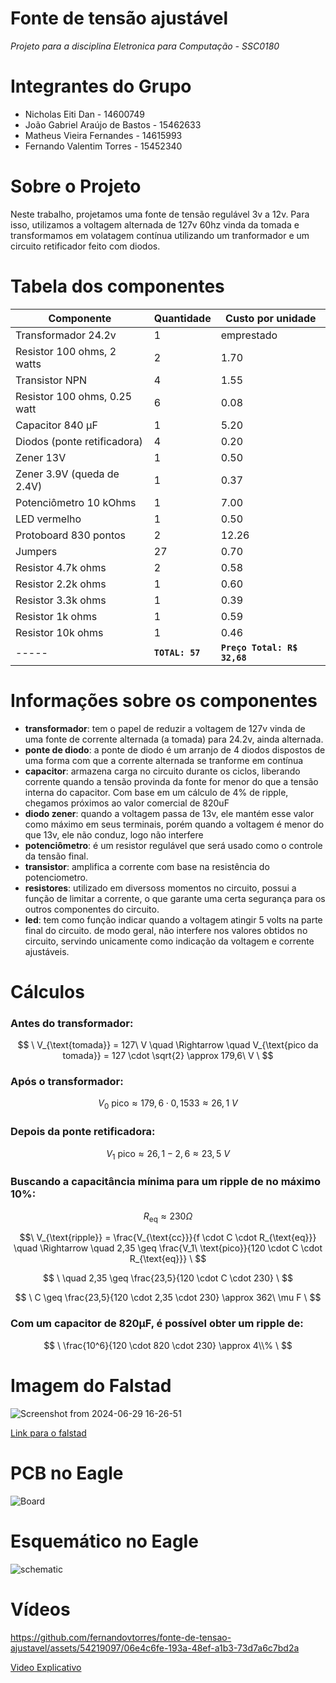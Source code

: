 # Fonte de tensão ajustável

*Projeto para a disciplina Eletronica para Computação - SSC0180*

# Integrantes do Grupo

- Nicholas Eiti Dan - 14600749
- João Gabriel Araújo de Bastos - 15462633
- Matheus Vieira Fernandes - 14615993
- Fernando Valentim Torres - 15452340

# Sobre o Projeto

Neste trabalho, projetamos uma fonte de tensão regulável 3v a 12v. Para isso, utilizamos a voltagem alternada de 127v 60hz vinda da tomada e transformamos em volatagem contínua utilizando um tranformador e um circuito retificador feito com diodos.

# Tabela dos componentes
| Componente               | Quantidade | Custo por unidade |
|--------------------------|------------|-------|
|Transformador 24.2v        |1          |emprestado|
| Resistor 100 ohms, 2 watts|  2        |  1.70 |
| Transistor NPN            | 4         |  1.55 |
| Resistor 100 ohms, 0.25 watt | 6      |  0.08 |
| Capacitor 840 µF         | 1          |  5.20 |
| Diodos (ponte retificadora) | 4       |  0.20 |
| Zener 13V                | 1          |  0.50 |
| Zener 3.9V (queda de 2.4V) | 1        |  0.37 |
| Potenciômetro 10 kOhms   | 1          |  7.00 |
| LED vermelho             | 1          |  0.50 |
| Protoboard 830 pontos    | 2          | 12.26 |
| Jumpers                  | 27         |  0.70 |
|Resistor 4.7k ohms        |2           |  0.58 |  
|Resistor 2.2k ohms        |1           |  0.60 |
|Resistor 3.3k ohms        |1           |  0.39 |
|Resistor 1k ohms          |1           |  0.59 |
|Resistor 10k ohms         |1           |  0.46 |
|----- | **`TOTAL: 57`** | **`Preço Total: R$ 32,68`** |

# Informações sobre os componentes
- **transformador**: tem o papel de reduzir a voltagem de 127v vinda de uma fonte de corrente alternada (a tomada) para 24.2v, ainda alternada.
- **ponte de diodo**: a ponte de diodo é um arranjo de 4 diodos dispostos de uma forma com que a corrente alternada se tranforme em contínua
- **capacitor**: armazena carga no circuito durante os ciclos, liberando corrente quando a tensão provinda da fonte for menor do que a tensão interna do capacitor. Com base em um cálculo de 4% de ripple, chegamos próximos ao valor comercial de 820uF
- **diodo zener**: quando a voltagem passa de 13v, ele mantém esse valor como máximo em seus terminais, porém quando a voltagem é menor do que 13v, ele não conduz, logo não interfere
- **potenciômetro**: é um resistor regulável que será usado como o controle da tensão final.
- **transistor**: amplifica a corrente com base na resistência do potenciometro.
- **resistores**: utilizado em diversoss momentos no circuito, possui a função de limitar a corrente, o que garante uma certa segurança para os outros componentes do circuito.
- **led**: tem como função indicar quando a voltagem atingir 5 volts na parte final do circuito. de modo geral, não interfere nos valores obtidos no circuito, servindo unicamente como indicação da voltagem e corrente ajustáveis.

# Cálculos

### Antes do transformador:

$$ \ V_{\text{tomada}} = 127\ V \quad \Rightarrow \quad V_{\text{pico da tomada}} = 127 \cdot \sqrt{2} \approx 179,6\ V \ $$

### Após o transformador:

$$ \ V_0\ \text{pico} \approx 179,6 \cdot 0,1533 \approx 26,1\ V \ $$

### Depois da ponte retificadora:

$$ \ V_1\ \text{pico} \approx 26,1 - 2,6 \approx 23,5\ V \ $$

### Buscando a capacitância mínima para um ripple de no máximo 10%:

$$ \ R_{\text{eq}} \approx 230Ω \ $$

$$\ V_{\text{ripple}} = \frac{V_{\text{cc}}}{f \cdot C \cdot R_{\text{eq}}} \quad \Rightarrow \quad 2,35 \geq \frac{V_1\ \text{pico}}{120 \cdot C \cdot R_{\text{eq}}} \ $$

$$ \ \quad 2,35 \geq \frac{23,5}{120 \cdot C \cdot 230} \ $$

$$ \ C \geq \frac{23,5}{120 \cdot 2,35 \cdot 230} \approx 362\ \mu F \ $$

### Com um capacitor de 820µF, é possível obter um ripple de:

$$ \ \frac{10^6}{120 \cdot 820 \cdot 230} \approx 4\\% \ $$


# Imagem do Falstad

![Screenshot from 2024-06-29 16-26-51](https://github.com/fernandovtorres/fonte-de-tensao-ajustavel/assets/54219097/3d010d52-58a6-4602-856b-af1317ef7481)

[Link para o falstad](https://tinyurl.com/2gezskvp)

# PCB no Eagle

![Board](https://github.com/fernandovtorres/fonte-de-tensao-ajustavel/assets/54219097/28a7da90-fae2-4f18-99cf-1c8df9814398)
  
# Esquemático no Eagle

![schematic](https://github.com/fernandovtorres/fonte-de-tensao-ajustavel/assets/54219097/700c18d4-4089-4b3c-9f57-c2d5acd77638)

# Vídeos

https://github.com/fernandovtorres/fonte-de-tensao-ajustavel/assets/54219097/06e4c6fe-193a-48ef-a1b3-73d7a6c7bd2a

[Video Explicativo](https://youtu.be/Dz2hcll39sc)



